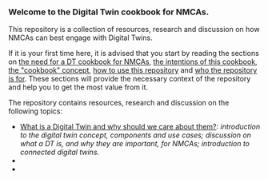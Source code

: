 ### Welcome to the Digital Twin cookbook for NMCAs. 

This repository is a collection of resources, research and discussion on how NMCAs can best engage with Digital Twins. 

If it is your first time here, it is advised that you start by reading the sections on [the need for a DT cookbook for NMCAs](why-we-need-a-DT-cookbook.md), [the intentions of this cookbook](cookbook-aims.md), [the "cookbook" concept](the-cookbook-concept.md), [how to use this repository](how-to-use-this-repository.md) and [who the repository is for](intended-audience.md). These sections will provide the necessary context of the repository and help you to get the most value from it. 

The repository contains resources, research and discussion on the following topics: 
- [What is a Digital Twin and why should we care about them?](what-is-a-digital-twin/README.md): *introduction to the digital twin concept, components and use cases; discussion on what a DT is, and why they are important, for NMCAs; introduction to connected digital twins.*
- 
- 






